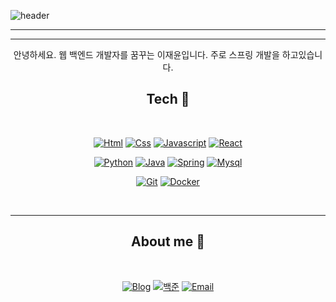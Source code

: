 ![header](https://capsule-render.vercel.app/api?type=waving&color=gradient&height=350&section=header&text=jj_yoon%20&fontSize=70)

<hr/>

<div align="center">

<!-- # 이재윤 😃
<p></p> -->

<hr/>
 
<p>안녕하세요. 웹 백엔드 개발자를 꿈꾸는 이재윤입니다. 주로 스프링 개발을 하고있습니다.</p>

## Tech 📖
<br>

[![Html](https://img.shields.io/badge/HTML-red?style=flat-square&logo=HTML5&logoColor=white)](#)
[![Css](https://img.shields.io/badge/CSS-blue?style=flat-square&logo=css3&logoColor=white)](#)
[![Javascript](https://img.shields.io/badge/JavaScript-F7DF1E?style=flat-square&logo=JavaScript&logoColor=black)](#)
[![React](https://img.shields.io/badge/React-skyblue?style=flat-square&logo=React&logoColor=black)](#)

[![Python](https://img.shields.io/badge/Python-blue?style=flat-square&logo=Python&logoColor=white)](#)
[![Java](https://img.shields.io/badge/Java-teal?style=flat-square&logo=JAVA&logoColor=white)](#)
[![Spring](https://img.shields.io/badge/Spring-67AA3C?style=flat-square&logo=Spring&logoColor=white)](#)
[![Mysql](https://img.shields.io/badge/Mysql-skyblue?style=flat-square&logo=Mysql&logoColor=black)](#)

[![Git](https://img.shields.io/badge/Git-black?style=flat-square&logo=Git&logoColor=white)](#)
[![Docker](https://img.shields.io/badge/Docker-skyblue?style=flat-square&logo=docker&logoColor=blue)](#)

<br>
<hr/>

## About me 👀
<br>

[![Blog](https://img.shields.io/badge/Blog-red?style=flat-square&logo=blogger&logoColor=white)](https://blog.naver.com/sosow0212)
[![백준](https://img.shields.io/badge/백준알고리즘-512BD4?style=flat-square&logo=&logoColor=white)](https://solved.ac/profile/sosow0212)
[![Email](https://img.shields.io/badge/Email-EA4335?style=flat-square&logo=gmail&logoColor=white)](mailto:sosow0212@naver.com)

</div>
